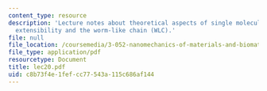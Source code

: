 ```yaml
---
content_type: resource
description: 'Lecture notes about theoretical aspects of single molecule force spectroscopy:
  extensibility and the worm-like chain (WLC).'
file: null
file_location: /coursemedia/3-052-nanomechanics-of-materials-and-biomaterials-spring-2007/c8b73f4e1fefcc77543a115c686af144_lec20.pdf
file_type: application/pdf
resourcetype: Document
title: lec20.pdf
uid: c8b73f4e-1fef-cc77-543a-115c686af144
---
```


